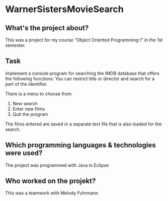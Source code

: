 # WarnerSistersMovieSearch

## What's the project about?
This was a project for my course "Object Oriented Programming I" in the 1st semester. 

## Task
Implement a console program for searching the IMDB database that offers the following functions:
You can restrict title or director and search for a part of the identifier.

There is a menu to choose from
  1) New search
  2) Enter new films
  3) Quit the program

The films entered are saved in a separate text file that is also loaded for the search.

## Which programming languages & technologies were used?
The project was programmed with Java in Eclipse

## Who worked on the projekt?
This was a teamwork with Melody Fuhrmann

